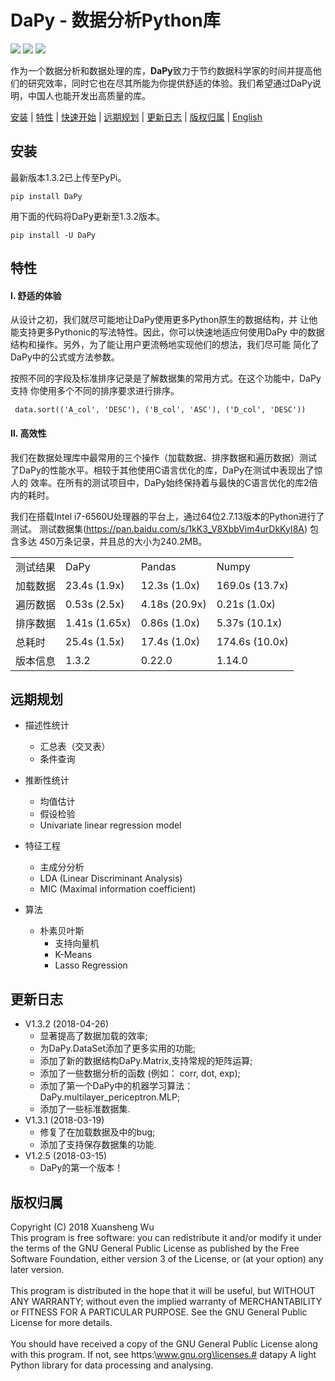 DaPy - 数据分析Python库
====
![](https://img.shields.io/badge/Version-1.3.2-green.svg)  ![](https://img.shields.io/badge/Download-PyPi-green.svg)  ![](https://img.shields.io/badge/License-GNU-blue.svg)  

作为一个数据分析和数据处理的库，**DaPy**致力于节约数据科学家的时间并提高他们的研究效率，同时它也在尽其所能为你提供舒适的体验。我们希望通过DaPy说明，中国人也能开发出高质量的库。

[安装](#安装) | [特性](#特性) | [快速开始](https://github.com/JacksonWuxs/DaPy/blob/master/Quick%20Start.md ) | [远期规划](#远期规划) | [更新日志](#更新日志) | [版权归属](#版权归属) | [English](https://github.com/JacksonWuxs/DaPy/blob/master/README_English.md)

## 安装
最新版本1.3.2已上传至PyPi。
```
pip install DaPy
```  

用下面的代码将DaPy更新至1.3.2版本。
```
pip install -U DaPy
```

## 特性
#### Ⅰ. 舒适的体验
  从设计之初，我们就尽可能地让DaPy使用更多Python原生的数据结构，并
让他能支持更多Pythonic的写法特性。因此，你可以快速地适应何使用DaPy
中的数据结构和操作。另外，为了能让用户更流畅地实现他们的想法，我们尽可能
简化了DaPy中的公式或方法参数。 
  
  按照不同的字段及标准排序记录是了解数据集的常用方式。在这个功能中，DaPy支持
你使用多个不同的排序要求进行排序。 
```Pyton
 data.sort(('A_col', 'DESC'), ('B_col', 'ASC'), ('D_col', 'DESC'))
 ```
  
#### Ⅱ. 高效性  
我们在数据处理库中最常用的三个操作（加载数据、排序数据和遍历数据）测试
了DaPy的性能水平。相较于其他使用C语言优化的库，DaPy在测试中表现出了惊人的
效率。在所有的测试项目中，DaPy始终保持着与最快的C语言优化的库2倍内的耗时。 

我们在搭载Intel i7-6560U处理器的平台上，通过64位2.7.13版本的Python进行了测试。
测试数据集(https://pan.baidu.com/s/1kK3_V8XbbVim4urDkKyI8A)  包含多达
450万条记录，并且总的大小为240.2MB。

<table>
<tr>
	<td>测试结果</td>
	<td>DaPy</td>
	<td>Pandas</td>
	<td>Numpy</td> 
</tr>
<tr>
	<td>加载数据</td>
	<td> 23.4s (1.9x)</td>
	<td> 12.3s (1.0x)</td>
  <td>169.0s (13.7x)</td>
</tr>
<tr>
	<td>遍历数据</td>
	<td>0.53s (2.5x)</td>
<td>4.18s (20.9x)</td>
	<td>0.21s (1.0x)</td>
</tr>
<tr>
	<td>排序数据</td>
	<td>1.41s (1.65x)</td>
	<td>0.86s (1.0x)</td>
	<td>5.37s (10.1x)</td>
	</tr>
<tr>
	<td>总耗时</td>
	<td>25.4s (1.5x)</td>
	<td>17.4s (1.0x)</td>
	<td>174.6s (10.0x)</td>
	</tr>
<tr>
	<td>版本信息</td>
	<td>1.3.2</td>
	<td>0.22.0</td>
	<td>1.14.0</td>
	</tr>
</table>  


## 远期规划  
* 描述性统计
	- 汇总表（交叉表）
	- 条件查询
* 推断性统计
	- 均值估计
	- 假设检验
	- Univariate linear regression model
* 特征工程
	- 主成分分析
	- LDA (Linear Discriminant Analysis)
	- MIC (Maximal information coefficient)
	
* 算法
  - 朴素贝叶斯
	- 支持向量机
	- K-Means
	- Lasso Regression  

## 更新日志
* V1.3.2 (2018-04-26)
	- 显著提高了数据加载的效率;
	- 为DaPy.DataSet添加了更多实用的功能;
	- 添加了新的数据结构DaPy.Matrix,支持常规的矩阵运算;
	- 添加了一些数据分析的函数 (例如： corr, dot, exp);
	- 添加了第一个DaPy中的机器学习算法：DaPy.multilayer_periceptron.MLP;
	- 添加了一些标准数据集.
* V1.3.1 (2018-03-19)
	- 修复了在加载数据及中的bug;
	- 添加了支持保存数据集的功能.
* V1.2.5 (2018-03-15)
	- DaPy的第一个版本！

## 版权归属
Copyright (C) 2018 Xuansheng Wu
<br>
This program is free software: you can redistribute it and/or modify
it under the terms of the GNU General Public License as published by
the Free Software Foundation, either version 3 of the License, or
(at your option) any later version.</br>
<br>
This program is distributed in the hope that it will be useful,
but WITHOUT ANY WARRANTY; without even the implied warranty of
MERCHANTABILITY or FITNESS FOR A PARTICULAR PURPOSE.  See the
GNU General Public License for more details.</br>
<br>
You should have received a copy of the GNU General Public License
along with this program.  If not, see https:\\www.gnu.org\licenses.# datapy
A light Python library for data processing and analysing.</br>
